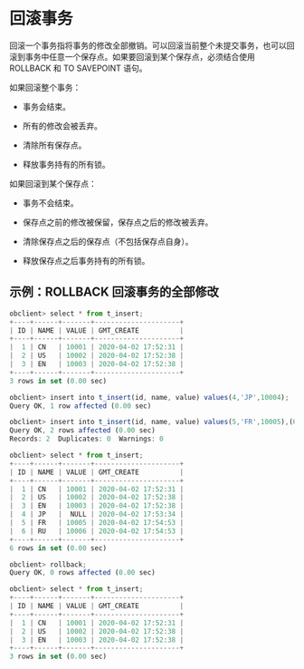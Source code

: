 回滚事务 
=========================



回滚一个事务指将事务的修改全部撤销。可以回滚当前整个未提交事务，也可以回滚到事务中任意一个保存点。如果要回滚到某个保存点，必须结合使用 ROLLBACK 和 TO SAVEPOINT 语句。

如果回滚整个事务：

* 事务会结束。

* 所有的修改会被丢弃。

* 清除所有保存点。

* 释放事务持有的所有锁。






如果回滚到某个保存点：

* 事务不会结束。

* 保存点之前的修改被保留，保存点之后的修改被丢弃。

* 清除保存点之后的保存点（不包括保存点自身）。

* 释放保存点之后事务持有的所有锁。






示例：ROLLBACK 回滚事务的全部修改 
------------------------------

```javascript
obclient> select * from t_insert;
+----+------+-------+---------------------+
| ID | NAME | VALUE | GMT_CREATE          |
+----+------+-------+---------------------+
|  1 | CN   | 10001 | 2020-04-02 17:52:31 |
|  2 | US   | 10002 | 2020-04-02 17:52:38 |
|  3 | EN   | 10003 | 2020-04-02 17:52:38 |
+----+------+-------+---------------------+
3 rows in set (0.00 sec)

obclient> insert into t_insert(id, name, value) values(4,'JP',10004);
Query OK, 1 row affected (0.00 sec)

obclient> insert into t_insert(id, name, value) values(5,'FR',10005),(6,'RU',10006);
Query OK, 2 rows affected (0.00 sec)
Records: 2  Duplicates: 0  Warnings: 0

obclient> select * from t_insert;
+----+------+-------+---------------------+
| ID | NAME | VALUE | GMT_CREATE          |
+----+------+-------+---------------------+
|  1 | CN   | 10001 | 2020-04-02 17:52:31 |
|  2 | US   | 10002 | 2020-04-02 17:52:38 |
|  3 | EN   | 10003 | 2020-04-02 17:52:38 |
|  4 | JP   |  NULL | 2020-04-02 17:53:34 |
|  5 | FR   | 10005 | 2020-04-02 17:54:53 |
|  6 | RU   | 10006 | 2020-04-02 17:54:53 |
+----+------+-------+---------------------+
6 rows in set (0.00 sec)

obclient> rollback;
Query OK, 0 rows affected (0.00 sec)

obclient> select * from t_insert;
+----+------+-------+---------------------+
| ID | NAME | VALUE | GMT_CREATE          |
+----+------+-------+---------------------+
|  1 | CN   | 10001 | 2020-04-02 17:52:31 |
|  2 | US   | 10002 | 2020-04-02 17:52:38 |
|  3 | EN   | 10003 | 2020-04-02 17:52:38 |
+----+------+-------+---------------------+
3 rows in set (0.00 sec)
```


